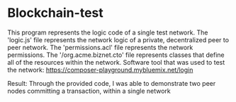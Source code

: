 # Blockchain-test
This program represents the logic code of a single test network. 
The 'logic.js' file represents the network logic of a private, decentralized peer to peer network. 
The 'permissions.acl' file represents the network permissions.
The '/org.acme.biznet.cto' file represents classes that define all of the resources within the network.
Software tool that was used to test the network:
https://composer-playground.mybluemix.net/login

Result:
 Through the provided code, I was able to demonstrate two peer nodes committing a transaction, within a single network
